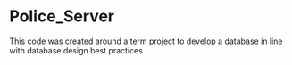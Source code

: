 # Police_Server

This code was created around a term project to develop a database in line with database design best practices
